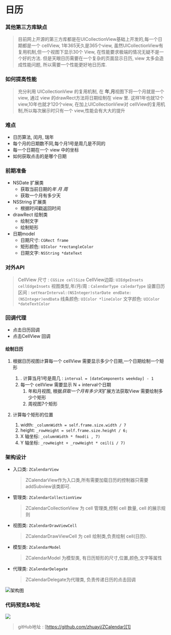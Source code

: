 # 日历
### 其他第三方库缺点
> 目前网上开源的第三方库都是在UICollectionView基础上开发的,每一个日期都是一个 cellView, 1年365天久是365个view, 虽然UICollectionView有复用机制,但一个视图下显示30个 View, 在性能要求极端的情况无疑不是一个好的方法. 
> 但是天眼日历需要在一个复杂的页面显示日历, view 太多会造成性能问题, 所以需要一个性能更好地日历库.


### 如何提高性能
> 充分利用 UICollectionView 的复用机制, 在 **年**,**月**视图下将一个月就是一个 view, 通过 view 的drawRect方法将日期绘制在 view 里. 
> 这样1年也就12个 view,10年也就才120个view, 在加上UICollectionView对 cellView的复用机制,所以每次展示时只有一个 view,性能会有大大的提升


### 难点
- 日历算法, 闰月, 瑞年
- 每个月的日期数不同,每个月1号是周几是不同的
- 每一个日期在一个 view 中的坐标
- 如何获取点击的是哪个日期


### 前期准备
- NSDate 扩展类
	- 获取当前日期的*年* *月* *周*
	- 获取一个月有多少天
- NSString 扩展类
	- 根据时间戳返回时间
- drawRect 绘制类
	- 绘制文字
	- 绘制矩形
- 日期model
	- 日期尺寸: ```CGRect frame```
	- 矩形颜色: ```UIColor *rectangleColor```
	- 日期文字: ```NSString *dateText```


### 对外API
> CellView 尺寸 : ```CGSize cellSize```
> CellView边距: ```UIEdgeInsets cellEdgeInsets``` 
> 视图类型,年/月/周 : ```CalendarType caledarType```
> 设置日历区间 : ```setYearInterval:(NSInteger)starDate endDate:(NSInteger)endData```
> 线条颜色: ```UIColor *lineColor```
> 文字颜色: ```UIColor *dateTextColor```


### 回调代理
- 点击日历回调
- 点击CellView 回调


#### 绘制日历
1. 根据日历视图计算每一个 cellView 需要显示多少个日期,一个日期绘制一个矩形
	1. . 计算当月1号是周几 : ```interval = [dateComponents weekday] - 1```
	2. 每一个 cellView 需要显示 N + interval个日期
		1. 年和月视图, 根据*获取一个月有多少天*扩展方法获取View 需要绘制多少个矩形
		2. 周视图7个矩形


2. 计算每个矩形的位置
	1. width: ```_columnWidth = self.frame.size.width / 7```
	2. height: ```_rowHeight = self.frame.size.height / 6;```  
	3. X 轴坐标: ```_columnWidth * fmod(i , 7)```
	4. Y 轴坐标: ```_rowHeight + _rowHeight * ceil(i / 7)```


### 架构设计
- 入口类: ```ZCalendarView```
	> ZCalendarView作为入口类,所有需要加载日历的控制器只需要addSubview该类即可.
- 管理类: ```ZCalendarCollectionView```
	> ZCalendarCollectionView 为 cell 管理类,控制 cell 数量, cell 的展示规则
- 视图类: ```ZCalendarDrawViewCell```
	> ZCalendarDrawViewCell 为 cell 绘制类,负责绘制 cell(日历).
- 模型类: ```ZCalendarModel```
	> ZCalendarModel 为模型类, 有日历矩形的尺寸,位置,颜色,文字等属性
- 代理类: ```ZCalendarDelegate```
	> ZCalendarDelegate为代理类, 负责传递日历的点击回调

![][image-1]


### 代码预览&地址
 ![][image-2]

> gitHub地址 : [https://github.com/zhuayi/ZCalendar][1]

[1]:	https://github.com/zhuayi/ZCalendar

[image-1]:	http://ww4.sinaimg.cn/large/687dbab7jw1er8q9ojjupj20vw0cpwfq.jpg "架构图"
[image-2]:	http://ww3.sinaimg.cn/bmiddle/687dbab7jw1er8mjqkltij20hs0vk780.jpg